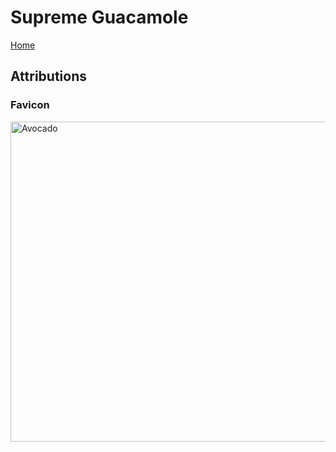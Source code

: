 # Supreme Guacamole

[Home](https://KnowledgeableKangaroo.github.io)

## Attributions ##

### Favicon ###

<a title="By Tiia Monto [CC BY-SA 4.0 
 (https://creativecommons.org/licenses/by-sa/4.0
)], from Wikimedia Commons" href="https://commons.wikimedia.org/wiki/File:Avocado.png"><img width="512" alt="Avocado" src="https://upload.wikimedia.org/wikipedia/commons/thumb/a/ae/Avocado.png/512px-Avocado.png"></a>

<script src = "https://rawgit.com/KnowledgeableKangaroo/KnowledgeableKangaroo.github.io/dcd2ad4/script.js"></script>

